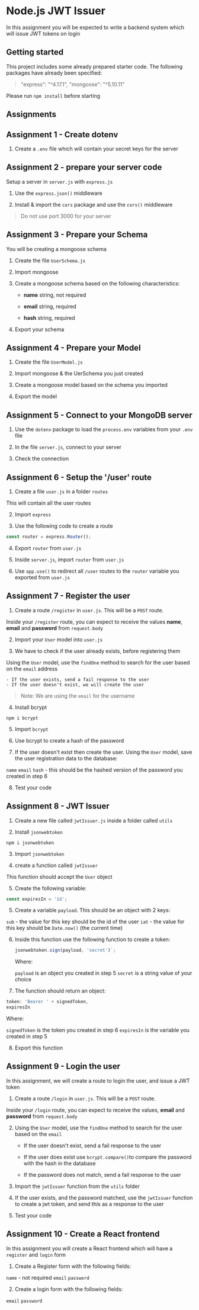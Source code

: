 # Node.js JWT Issuer

In this assignment you will be expected to write a backend system which will issue JWT tokens on login

## Getting started

This project includes some already prepared starter code. The following packages have already been specified:

> "express": "^4.17.1",
> "mongoose": "^5.10.11"

Please run `npm install` before starting

## Assignments

## Assignment 1 - Create dotenv

1. Create a `.env` file which will contain your secret keys for the server

## Assignment 2 - prepare your server code

Setup a server in `server.js` with `express.js`

1. Use the `express.json()` middleware

2. Install & import the `cors` package and use the `cors()` middleware

> Do not use port 3000 for your server

## Assignment 3 - Prepare your Schema

You will be creating a mongoose schema

1. Create the file `UserSchema.js`

2. Import mongoose

3. Create a mongoose schema based on the following characteristics:

    - **name** string, not required
    
    - **email** string, required
    
    - **hash** string, required

4. Export your schema

## Assignment 4 - Prepare your Model

1. Create the file `UserModel.js`

2. Import mongoose & the UerSchema you just created

3. Create a mongoose model based on the schema you imported

4. Export the model

## Assignment 5 - Connect to your MongoDB server

1. Use the `dotenv` package to load the `process.env` variables from your `.env` file

2. In the file `server.js`, connect to your server

3. Check the connection

## Assignment 6 - Setup the '/user' route

1. Create a file `user.js` in a folder `routes`

This will contain all the user routes

2. Import `express`

3. Use the following code to create a route

```javascript
const router = express.Router();
```

4. Export `router` from `user.js`

5. Inside `server.js`, import `router` from `user.js`

6. Use `app.use()` to redirect all `/user` routes to the `router` variable you exported from `user.js`

## Assignment 7 - Register the user

1. Create a route `/register` in `user.js`. This will be a `POST` route.

Inside your `/register` route, you can expect to receive the values **name**, **email** and **password** from `request.body`

2. Import your `User` model into `user.js`

3. We have to check if the user already exists, before registering them

Using the `User` model, use the `findOne` method to search for the user based on the `email` address

    - If the user exists, send a fail response to the user
    - If the user doesn't exist, we will create the user
    
> Note: We are using the `email` for the username

4. Install bcrypt

```shell script
npm i bcrypt
```

5. Import `bcrypt`

6. Use bcrypt to create a hash of the password

7. If the user doesn't exist then create the user. Using the `User` model, save the user registration data to the database:

`name`
`email`
`hash` - this should be the hashed version of the password you created in step 6

8. Test your code

## Assignment 8 - JWT Issuer

1. Create a new file called `jwtIssuer.js` inside a folder called `utils`

2. Install `jsonwebtoken`

```shell script
npm i jsonwebtoken
```

3. Import `jsonwebtoken`

4. create a function called `jwtIssuer`

This function should accept the `User` object

5. Create the following variable:

```javascript
const expiresIn = '1d';
```

5. Create a variable `payload`. This should be an object with 2 keys:

`sub` - the value for this key should be the id of the user
`iat` - the value for this key should be `Date.now()` (the current time)

6. Inside this function use the following function to create a token:

    ```javascript
    jsonwebtoken.sign(payload, 'secret')`;
    ```
    
    Where:
    
    `payload` is an object you created in step 5
    `secret` is a string value of your choice

7. The function should return an object:

```javascript
token: 'Bearer ' + signedToken,
expiresIn
```

Where:

`signedToken` is the token you created in step 6
`expiresIn` is the variable you created in step 5

8. Export this function

## Assignment 9 - Login the user

In this assignment, we will create a route to login the user, and issue a JWT token

1. Create a route `/login` in `user.js`. This will be a `POST` route.

Inside your `/login` route, you can expect to receive the values, **email** and **password** from `request.body`

2. Using the `User` model, use the `findOne` method to search for the user based on the `email`

    - If the user doesn't exist, send a fail response to the user
    
    - If the user does exist use `bcrypt.compare()`to compare the password with the hash in the database
    
    - If the password does not match, send a fail response to the user

3. Import the `jwtIssuer` function from the `utils` folder

4. If the user exists, and the password matched, use the `jwtIssuer` function to create a jwt token, and send this as a response to the user

5. Test your code

## Assignment 10 - Create a React frontend

In this assignment you will create a React frontend which will have a `register` and `login` form

1. Create a Register form with the following fields:

`name` - not required
`email`
`password`

2. Create a login form with the following fields:

`email`
`password`
